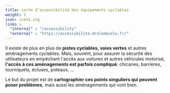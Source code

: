 ```yaml
---
title: carte d’accessibilité des équipements cyclables
weight: 1
icon: icon1.svg
links :
  "internal" : "/accessibility"
  "external" : "https://accessibilite.droledevelo.fr/"
---
```


Il existe de plus en plus de **pistes cyclables, voies vertes** et autres aménagements cyclables.
Mais, souvent, pour assurer la sécurité des utilisateurs en empêchant l'accès aux voitures et autres véhicules motorisé, **l'accès à ces aménagements est parfois compliqué**: chicanes, barrières, tourniquets, écluses, poteaux, ...

Le but du projet est de **cartographier ces points singuliers qui peuvent poser problèmes**, mais aussi les aménagements qui vont bien.


